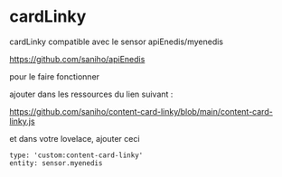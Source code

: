 # cardLinky
cardLinky compatible avec le sensor apiEnedis/myenedis

https://github.com/saniho/apiEnedis

pour le faire fonctionner 

ajouter dans les ressources du lien suivant : 

https://github.com/saniho/content-card-linky/blob/main/content-card-linky.js

et dans votre lovelace, ajouter ceci

````
type: 'custom:content-card-linky'
entity: sensor.myenedis
````